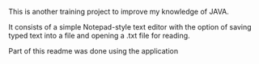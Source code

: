 This is another training project to improve my knowledge of JAVA.

It consists of a simple Notepad-style text editor with the option of saving typed text into a file and opening a .txt file for reading.

Part of this readme was done using the application

